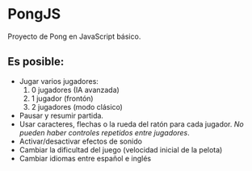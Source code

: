 # PongJS

Proyecto de Pong en JavaScript básico.

## **Es posible:**
- Jugar varios jugadores:
  1. 0 jugadores (IA avanzada)
  2. 1 jugador (frontón)
  3. 2 jugadores (modo clásico)
- Pausar y resumir partida.
- Usar caracteres, flechas o la rueda del ratón para cada jugador. *No pueden haber controles repetidos entre jugadores*.
- Activar/desactivar efectos de sonido
- Cambiar la dificultad del juego (velocidad inicial de la pelota)
- Cambiar idiomas entre español e inglés
